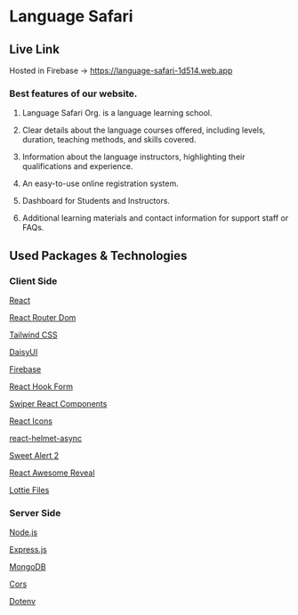# Language Safari

## Live Link

Hosted in Firebase -> https://language-safari-1d514.web.app

### Best features of our website.

1. Language Safari Org. is a language learning school.

2. Clear details about the language courses offered, including levels, duration, teaching methods, and skills covered.

3. Information about the language instructors, highlighting their qualifications and experience.

4. An easy-to-use online registration system.

5. Dashboard for Students and Instructors.

6. Additional learning materials and contact information for support staff or FAQs.

## Used Packages & Technologies

### Client Side

[React](https://react.dev/)

[React Router Dom](https://reactrouter.com/en/main)

[Tailwind CSS](https://tailwindcss.com/)

[DaisyUI](https://daisyui.com/)

[Firebase](https://firebase.google.com/)

[React Hook Form](https://www.react-hook-form.com/)

[Swiper React Components](https://swiperjs.com/react)

[React Icons](https://react-icons.github.io/react-icons/)

[react-helmet-async](https://www.npmjs.com/package/react-helmet-async)

[Sweet Alert 2](https://sweetalert2.github.io/)

[React Awesome Reveal](https://react-awesome-reveal.morello.dev/)

[Lottie Files](https://lottiefiles.com/)

### Server Side

[Node.js](https://nodejs.org/en)

[Express.js](https://expressjs.com/)

[MongoDB](https://www.mongodb.com/atlas/database)

[Cors](https://www.npmjs.com/package/cors)

[Dotenv](https://www.npmjs.com/package/dotenv)

